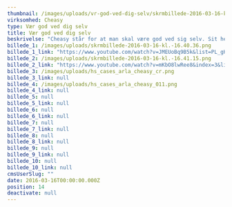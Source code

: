 ```yaml
---
thumbnail: /images/uploads/vr-god-ved-dig-selv/skrmbillede-2016-03-16-kl.-15.54.30.png
virksomhed: Cheasy
type: Vær god ved dig selv
title: Vær god ved dig selv
beskrivelse: "Cheasy står for at man skal være god ved sig selv. Sit hele selv. Naturligvis skal man spise sundt, træne sine mavemuskler, og cykle så meget som muligt. Og heldigvis passer Cheasy ind i en sund livsstil.\nMen man skal også huske at være go’ ved den del af sig selv, som skriger på det, der smager lidt syndigt. Den del, der mener, at kalorier bare er små skabninger, der bor inde i ens skab, og syr ens tøj lidt strammere om natten. Eller den del, der siger at is er fundamentet i madpyramiden. Cheasy har lavt fedtindhold og ingen tilsat sukker, men smager til gengæld af #CheatDay. Så heldigvis er der hjælp at hente, når du skal være god ved dig selv. \n\n"
billede_1: /images/uploads/skrmbillede-2016-03-16-kl.-16.40.36.png
billede_1_link: "https://www.youtube.com/watch?v=JMEUoBq9B5k&list=PL_gHF9vtwkV6npRpeipHaFwcFgOlJ_yFs&index=4"
billede_2: /images/uploads/skrmbillede-2016-03-16-kl.-16.41.15.png
billede_2_link: "https://www.youtube.com/watch?v=mKbO8lwRee8&index=3&list=PL_gHF9vtwkV6npRpeipHaFwcFgOlJ_yFs"
billede_3: /images/uploads/hs_cases_arla_cheasy_cr.png
billede_3_link: null
billede_4: /images/uploads/hs_cases_arla_cheasy_011.png
billede_4_link: null
billede_5: null
billede_5_link: null
billede_6: null
billede_6_link: null
billede_7: null
billede_7_link: null
billede_8: null
billede_8_link: null
billede_9: null
billede_9_link: null
billede_10: null
billede_10_link: null
cmsUserSlug: ""
date: 2016-03-16T00:00:00.000Z
position: 14
deactivate: null
---
```


